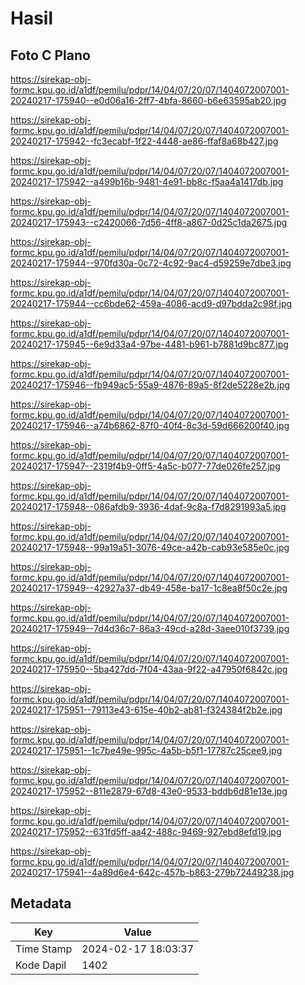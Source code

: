 # Hasil

## Foto C Plano

https://sirekap-obj-formc.kpu.go.id/a1df/pemilu/pdpr/14/04/07/20/07/1404072007001-20240217-175940--e0d06a16-2ff7-4bfa-8660-b6e63595ab20.jpg

https://sirekap-obj-formc.kpu.go.id/a1df/pemilu/pdpr/14/04/07/20/07/1404072007001-20240217-175942--fc3ecabf-1f22-4448-ae86-ffaf8a68b427.jpg

https://sirekap-obj-formc.kpu.go.id/a1df/pemilu/pdpr/14/04/07/20/07/1404072007001-20240217-175942--a499b16b-9481-4e91-bb8c-f5aa4a1417db.jpg

https://sirekap-obj-formc.kpu.go.id/a1df/pemilu/pdpr/14/04/07/20/07/1404072007001-20240217-175943--c2420066-7d56-4ff8-a867-0d25c1da2675.jpg

https://sirekap-obj-formc.kpu.go.id/a1df/pemilu/pdpr/14/04/07/20/07/1404072007001-20240217-175944--970fd30a-0c72-4c92-9ac4-d59259e7dbe3.jpg

https://sirekap-obj-formc.kpu.go.id/a1df/pemilu/pdpr/14/04/07/20/07/1404072007001-20240217-175944--cc6bde62-459a-4086-acd9-d97bdda2c98f.jpg

https://sirekap-obj-formc.kpu.go.id/a1df/pemilu/pdpr/14/04/07/20/07/1404072007001-20240217-175945--6e9d33a4-97be-4481-b961-b7881d9bc877.jpg

https://sirekap-obj-formc.kpu.go.id/a1df/pemilu/pdpr/14/04/07/20/07/1404072007001-20240217-175946--fb949ac5-55a9-4876-89a5-8f2de5228e2b.jpg

https://sirekap-obj-formc.kpu.go.id/a1df/pemilu/pdpr/14/04/07/20/07/1404072007001-20240217-175946--a74b6862-87f0-40f4-8c3d-59d666200f40.jpg

https://sirekap-obj-formc.kpu.go.id/a1df/pemilu/pdpr/14/04/07/20/07/1404072007001-20240217-175947--2319f4b9-0ff5-4a5c-b077-77de026fe257.jpg

https://sirekap-obj-formc.kpu.go.id/a1df/pemilu/pdpr/14/04/07/20/07/1404072007001-20240217-175948--086afdb9-3936-4daf-9c8a-f7d8291993a5.jpg

https://sirekap-obj-formc.kpu.go.id/a1df/pemilu/pdpr/14/04/07/20/07/1404072007001-20240217-175948--99a19a51-3076-49ce-a42b-cab93e585e0c.jpg

https://sirekap-obj-formc.kpu.go.id/a1df/pemilu/pdpr/14/04/07/20/07/1404072007001-20240217-175949--42927a37-db49-458e-ba17-1c8ea8f50c2e.jpg

https://sirekap-obj-formc.kpu.go.id/a1df/pemilu/pdpr/14/04/07/20/07/1404072007001-20240217-175949--7d4d36c7-86a3-49cd-a28d-3aee010f3739.jpg

https://sirekap-obj-formc.kpu.go.id/a1df/pemilu/pdpr/14/04/07/20/07/1404072007001-20240217-175950--5ba427dd-7f04-43aa-9f22-a47950f6842c.jpg

https://sirekap-obj-formc.kpu.go.id/a1df/pemilu/pdpr/14/04/07/20/07/1404072007001-20240217-175951--79113e43-615e-40b2-ab81-f324384f2b2e.jpg

https://sirekap-obj-formc.kpu.go.id/a1df/pemilu/pdpr/14/04/07/20/07/1404072007001-20240217-175951--1c7be49e-995c-4a5b-b5f1-17787c25cee9.jpg

https://sirekap-obj-formc.kpu.go.id/a1df/pemilu/pdpr/14/04/07/20/07/1404072007001-20240217-175952--811e2879-67d8-43e0-9533-bddb6d81e13e.jpg

https://sirekap-obj-formc.kpu.go.id/a1df/pemilu/pdpr/14/04/07/20/07/1404072007001-20240217-175952--631fd5ff-aa42-488c-9469-927ebd8efd19.jpg

https://sirekap-obj-formc.kpu.go.id/a1df/pemilu/pdpr/14/04/07/20/07/1404072007001-20240217-175941--4a89d6e4-642c-457b-b863-279b72449238.jpg


## Metadata

| Key        | Value               |
| ---------- | ------------------- |
| Time Stamp | 2024-02-17 18:03:37 |
| Kode Dapil | 1402                |



